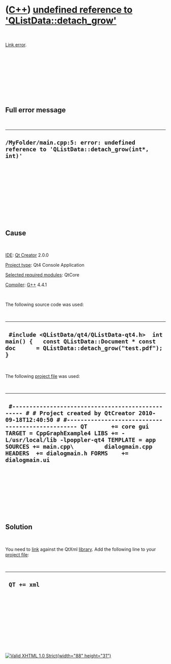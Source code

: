 



 

 

 

 

 

([C++](Cpp.htm)) [undefined reference to 'QListData::detach\_grow'](CppLinkErrorUndefinedReferenceToQListData.htm)
==================================================================================================================

 

[Link error](CppLinkError.htm).

 

 

 

 

 

Full error message
------------------

 

  ----------------------------------------------------------------------------------------------
  ` /MyFolder/main.cpp:5: error: undefined reference to 'QListData::detach_grow(int*, int)'  `
  ----------------------------------------------------------------------------------------------

 

 

 

 

 

 

Cause
-----

 

[IDE](CppIde.htm): [Qt Creator](CppQt.htm) 2.0.0

[Project type](CppQtProjectType.htm): Qt4 Console Application

[Selected required modules](CppQtCreatorSelectRequiredModules.png):
QtCore

[Compiler](CppCompiler.htm): [G++](CppGpp.htm) 4.4.1

 

The following source code was used:

 

  ------------------------------------------------------------------------------------------------------------------------------------------------
  ` #include <QListData/qt4/QListData-qt4.h>  int main() {   const QListData::Document * const doc      = QListData::detach_grow("test.pdf"); }`
  ------------------------------------------------------------------------------------------------------------------------------------------------

 

The following [project file](CppQtProjectFile.htm) was used:

 

  ---------------------------------------------------------------------------------------------------------------------------------------------------------------------------------------------------------------------------------------------------------------------------------------------------------------------------------------------------------------------
  ` #------------------------------------------------- # # Project created by QtCreator 2010-09-18T12:40:50 # #------------------------------------------------- QT       += core gui TARGET = CppGraphExample4 LIBS += -L/usr/local/lib -lpoppler-qt4 TEMPLATE = app SOURCES += main.cpp\         dialogmain.cpp HEADERS  += dialogmain.h FORMS    += dialogmain.ui`
  ---------------------------------------------------------------------------------------------------------------------------------------------------------------------------------------------------------------------------------------------------------------------------------------------------------------------------------------------------------------------

 

 

 

 

 

Solution
--------

 

You need to [link](CppLink.htm) against the QtXml
[library](CppLibrary.htm). Add the following line to your [project
file](CppQtProjectFile.htm):

 

  --------------
  ` QT += xml`
  --------------

 

 

 

 

 





 

[![Valid XHTML 1.0 Strict](valid-xhtml10.png){width="88"
height="31"}](http://validator.w3.org/check?uri=referer)
